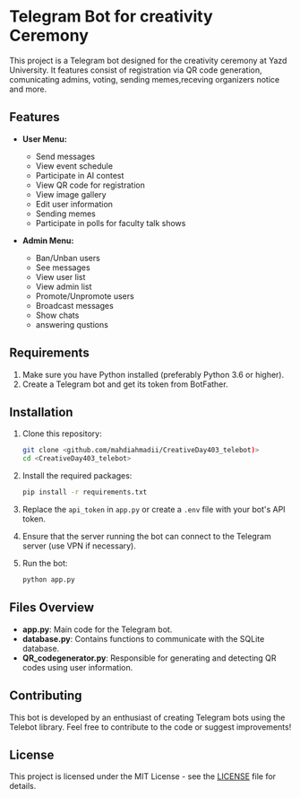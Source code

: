 # Telegram Bot for creativity Ceremony

This project is a Telegram bot designed for the creativity ceremony at Yazd University. It features consist of registration via QR code generation, comunicating admins, voting, sending memes,receving organizers notice and more.

## Features

- **User Menu:**
  - Send messages
  - View event schedule
  - Participate in AI contest
  - View QR code for registration
  - View image gallery
  - Edit user information
  - Sending memes
  - Participate in polls for faculty talk shows

- **Admin Menu:**
  - Ban/Unban users
  - See messages
  - View user list
  - View admin list
  - Promote/Unpromote users
  - Broadcast messages
  - Show chats
  - answering qustions

## Requirements

1. Make sure you have Python installed (preferably Python 3.6 or higher).
2. Create a Telegram bot and get its token from BotFather.

## Installation

1. Clone this repository:
   ```bash
   git clone <github.com/mahdiahmadii/CreativeDay403_telebot)>
   cd <CreativeDay403_telebot>
   ```

2. Install the required packages:
   ```bash
   pip install -r requirements.txt
   ```

3. Replace the `api_token` in `app.py` or create a `.env` file with your bot's API token.

4. Ensure that the server running the bot can connect to the Telegram server (use VPN if necessary).

5. Run the bot:
   ```bash
   python app.py
   ```

## Files Overview

- **app.py**: Main code for the Telegram bot.
- **database.py**: Contains functions to communicate with the SQLite database.
- **QR_codegenerator.py**: Responsible for generating and detecting QR codes using user information.

## Contributing

This bot is developed by an enthusiast of creating Telegram bots using the Telebot library. Feel free to contribute to the code or suggest improvements!

## License

This project is licensed under the MIT License - see the [LICENSE](LICENSE) file for details.



